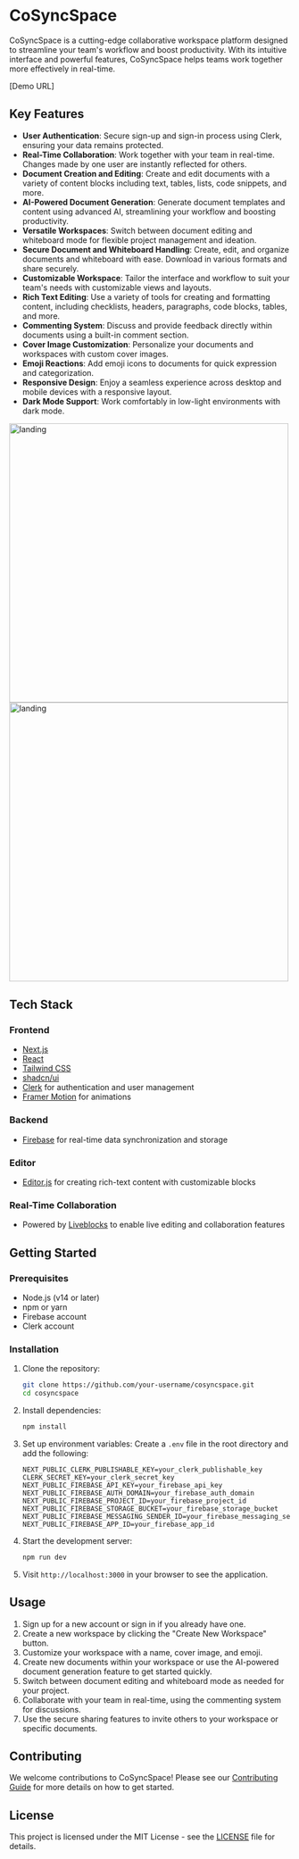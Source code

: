 # CoSyncSpace

CoSyncSpace is a cutting-edge collaborative workspace platform designed to streamline your team's workflow and boost productivity. With its intuitive interface and powerful features, CoSyncSpace helps teams work together more effectively in real-time.

[Demo URL]

## Key Features

- **User Authentication**: Secure sign-up and sign-in process using Clerk, ensuring your data remains protected.
- **Real-Time Collaboration**: Work together with your team in real-time. Changes made by one user are instantly reflected for others.
- **Document Creation and Editing**: Create and edit documents with a variety of content blocks including text, tables, lists, code snippets, and more.
- **AI-Powered Document Generation**: Generate document templates and content using advanced AI, streamlining your workflow and boosting productivity.
- **Versatile Workspaces**: Switch between document editing and whiteboard mode for flexible project management and ideation.
- **Secure Document and Whiteboard Handling**: Create, edit, and organize documents and whiteboard with ease. Download in various formats and share securely.
- **Customizable Workspace**: Tailor the interface and workflow to suit your team's needs with customizable views and layouts.
- **Rich Text Editing**: Use a variety of tools for creating and formatting content, including checklists, headers, paragraphs, code blocks, tables, and more.
- **Commenting System**: Discuss and provide feedback directly within documents using a built-in comment section.
- **Cover Image Customization**: Personalize your documents and workspaces with custom cover images.
- **Emoji Reactions**: Add emoji icons to documents for quick expression and categorization.
- **Responsive Design**: Enjoy a seamless experience across desktop and mobile devices with a responsive layout.
- **Dark Mode Support**: Work comfortably in low-light environments with dark mode.

 <img src="https://github.com/user-attachments/assets/47a8abb4-af5c-4174-9418-fba6512bad84" alt="landing" height="500"> <img src="https://github.com/user-attachments/assets/84e4bd80-daf2-4297-8bd9-a2affb033c63" alt="landing" height="500">




## Tech Stack

### Frontend

- [Next.js](https://nextjs.org/)
- [React](https://react.dev/)
- [Tailwind CSS](https://tailwindcss.com/)
- [shadcn/ui](https://ui.shadcn.com/)
- [Clerk](https://clerk.com/) for authentication and user management
- [Framer Motion](https://www.framer.com/motion/) for animations

### Backend

- [Firebase](https://firebase.google.com/) for real-time data synchronization and storage

### Editor

- [Editor.js](https://editorjs.io/) for creating rich-text content with customizable blocks

### Real-Time Collaboration

- Powered by [Liveblocks](https://liveblocks.io/) to enable live editing and collaboration features

## Getting Started

### Prerequisites

- Node.js (v14 or later)
- npm or yarn
- Firebase account
- Clerk account

### Installation

1. Clone the repository:

   ```bash
   git clone https://github.com/your-username/cosyncspace.git
   cd cosyncspace
   ```

2. Install dependencies:

   ```bash
   npm install
   ```

3. Set up environment variables:
   Create a `.env` file in the root directory and add the following:

   ```
   NEXT_PUBLIC_CLERK_PUBLISHABLE_KEY=your_clerk_publishable_key
   CLERK_SECRET_KEY=your_clerk_secret_key
   NEXT_PUBLIC_FIREBASE_API_KEY=your_firebase_api_key
   NEXT_PUBLIC_FIREBASE_AUTH_DOMAIN=your_firebase_auth_domain
   NEXT_PUBLIC_FIREBASE_PROJECT_ID=your_firebase_project_id
   NEXT_PUBLIC_FIREBASE_STORAGE_BUCKET=your_firebase_storage_bucket
   NEXT_PUBLIC_FIREBASE_MESSAGING_SENDER_ID=your_firebase_messaging_sender_id
   NEXT_PUBLIC_FIREBASE_APP_ID=your_firebase_app_id
   ```

4. Start the development server:

   ```bash
   npm run dev
   ```

5. Visit `http://localhost:3000` in your browser to see the application.

## Usage

1. Sign up for a new account or sign in if you already have one.
2. Create a new workspace by clicking the "Create New Workspace" button.
3. Customize your workspace with a name, cover image, and emoji.
4. Create new documents within your workspace or use the AI-powered document generation feature to get started quickly.
5. Switch between document editing and whiteboard mode as needed for your project.
6. Collaborate with your team in real-time, using the commenting system for discussions.
7. Use the secure sharing features to invite others to your workspace or specific documents.

## Contributing

We welcome contributions to CoSyncSpace! Please see our [Contributing Guide](CONTRIBUTING.md) for more details on how to get started.

## License

This project is licensed under the MIT License - see the [LICENSE](LICENSE) file for details.
